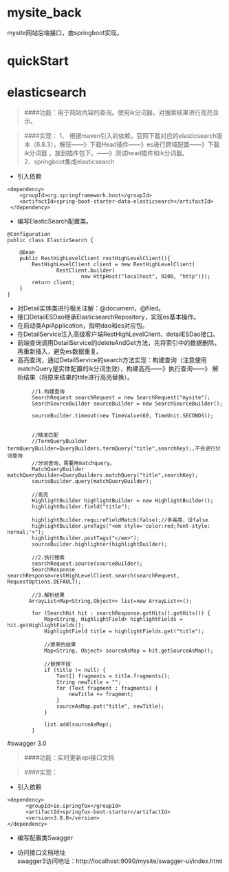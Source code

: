 # mysite_back
mysite网站后端接口，由springboot实现。

# quickStart

# elasticsearch
>####功能：用于网站内容的查询。使用ik分词器，对搜索结果进行高亮显示。

>####实现：
1、 根据maven引入的依赖，官网下载对应的elasticsearch版本（6.8.3），解压——》下载Head插件——》es进行跨域配置——》下载ik分词器
，放到插件包下。——》测试head插件和ik分词器。  
2、springboot集成elasticsearch   
 * 引入依赖  
```
<dependency>
    <groupId>org.springframework.boot</groupId>
    <artifactId>spring-boot-starter-data-elasticsearch</artifactId>
 </dependency>
``` 
* 编写ElasticSearch配置类。 
```
@Configuration
public class ElasticSearch {

    @Bean
    public RestHighLevelClient restHighLevelClient(){
        RestHighLevelClient client = new RestHighLevelClient(
                RestClient.builder(
                        new HttpHost("localhost", 9200, "http")));
        return client;
    }
}
```
* 对Detail实体类进行相关注解：@document，@filed。  
* 接口DetailESDao继承ElasticsearchRepository，实现es基本操作。  
* 在启动类ApiApplication，指明dao和es对应包。  
* 在DetailService注入高级客户端RestHighLevelClient、detailESDao接口。  
* 前端查询调用DetailService的deleteAndGet方法，先将索引中的数据删除，再重新插入，避免es数据重复。  
* 高亮查询，通过DetailService的search方法实现：构建查询（注意使用matchQuery是实体配置的ik分词生效），构建高亮——》执行查询——》
解析结果（将原来结果的title进行高亮替换）。
```
        //1.构建查询
        SearchRequest searchRequest = new SearchRequest("mysite");
        SearchSourceBuilder sourceBuilder = new SearchSourceBuilder();

        sourceBuilder.timeout(new TimeValue(60, TimeUnit.SECONDS));


        //精准匹配
        //TermQueryBuilder termQueryBuilder=QueryBuilders.termQuery("title",searchKey);,不会进行分词查询
        //分词查询，需要用matchquery。
        MatchQueryBuilder matchQueryBuilder=QueryBuilders.matchQuery("title",searchKey);
        sourceBuilder.query(matchQueryBuilder);

        //高亮
        HighlightBuilder highlightBuilder = new HighlightBuilder();
        highlightBuilder.field("title");

        highlightBuilder.requireFieldMatch(false);//多高亮，设false
        highlightBuilder.preTags("<em style='color:red;font-style: normal;'>");
        highlightBuilder.postTags("</em>");
        sourceBuilder.highlighter(highlightBuilder);

        //2.执行搜索
        searchRequest.source(sourceBuilder);
        SearchResponse searchResponse=restHighLevelClient.search(searchRequest, RequestOptions.DEFAULT);

        //3.解析结果
       ArrayList<Map<String,Object>> list=new ArrayList<>();

        for (SearchHit hit : searchResponse.getHits().getHits()) {
            Map<String, HighlightField> highlightFields = hit.getHighlightFields();
            HighlightField title = highlightFields.get("title");

            //原来的结果
            Map<String, Object> sourceAsMap = hit.getSourceAsMap();

            //替换字段
            if (title != null) {
                Text[] fragments = title.fragments();
                String newTitle = "";
                for (Text fragment : fragments) {
                    newTitle += fragment;
                }
                sourceAsMap.put("title", newTitle);
            }

            list.add(sourceAsMap);
        }
```
#swagger 3.0
>####功能：实时更新api接口文档

>####实现：
* 引入依赖  
```
<dependency>
      <groupId>io.springfox</groupId>
      <artifactId>springfox-boot-starter</artifactId>
      <version>3.0.0</version>
</dependency>
```
* 编写配置类Swagger


* 访问接口文档地址  
 swagger3访问地址：http://localhost:9090/mysite/swagger-ui/index.html